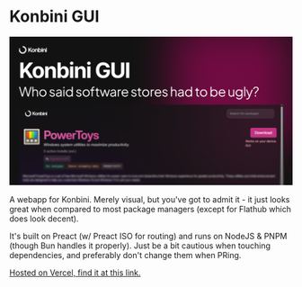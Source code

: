 # Konbini GUI

![Konbini GUI cover](../../branding/gui.png)

A webapp for Konbini. Merely visual, but you've got to admit it - it just looks great when compared to most package managers (except for Flathub which does look decent).

It's built on Preact (w/ Preact ISO for routing) and runs on NodeJS & PNPM (though Bun handles it properly). Just be a bit cautious when touching dependencies, and preferably don't change them when PRing.

[Hosted on Vercel, find it at this link.](https://konbini.vercel.app/)
